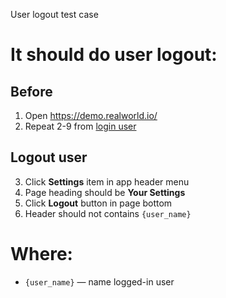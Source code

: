User logout test case

# It should do user logout:

## Before

1. Open https://demo.realworld.io/
2. Repeat 2-9 from [login user](login_user.md)

## Logout user

3. Click **Settings** item in app header menu
4. Page heading should be **Your Settings**
5. Click **Logout** button in page bottom
6. Header should not contains `{user_name}`

# Where:

* `{user_name}` — name logged-in user
